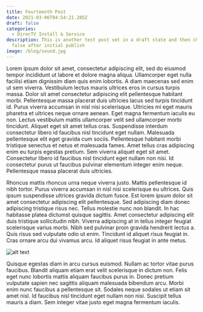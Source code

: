 ```yaml
---
title: Fourteenth Post
date: 2021-03-06T04:54:21.285Z
draft: false
categories:
  - DirecTV Install & Service
description: This is another test post set in a draft state and then changed to
  false after initial publish
image: /blog/sound.jpg
---
```


<!--StartFragment-->

Lorem ipsum dolor sit amet, consectetur adipiscing elit, sed do eiusmod tempor incididunt ut labore et dolore magna aliqua. Ullamcorper eget nulla facilisi etiam dignissim diam quis enim lobortis. A diam maecenas sed enim ut sem viverra. Vestibulum lectus mauris ultrices eros in cursus turpis massa. Dolor sit amet consectetur adipiscing elit pellentesque habitant morbi. Pellentesque massa placerat duis ultricies lacus sed turpis tincidunt id. Purus viverra accumsan in nisl nisi scelerisque. Ultricies mi eget mauris pharetra et ultrices neque ornare aenean. Eget magna fermentum iaculis eu non. Lectus vestibulum mattis ullamcorper velit sed ullamcorper morbi tincidunt. Aliquet eget sit amet tellus cras. Suspendisse interdum consectetur libero id faucibus nisl tincidunt eget nullam. Malesuada pellentesque elit eget gravida cum sociis. Pellentesque habitant morbi tristique senectus et netus et malesuada fames. Amet tellus cras adipiscing enim eu turpis egestas pretium. Sem viverra aliquet eget sit amet. Consectetur libero id faucibus nisl tincidunt eget nullam non nisi. Id consectetur purus ut faucibus pulvinar elementum integer enim neque. Pellentesque massa placerat duis ultricies.

Rhoncus mattis rhoncus urna neque viverra justo. Mattis pellentesque id nibh tortor. Purus viverra accumsan in nisl nisi scelerisque eu ultrices. Quis ipsum suspendisse ultrices gravida dictum fusce. Est lorem ipsum dolor sit amet consectetur adipiscing elit pellentesque. Sed adipiscing diam donec adipiscing tristique risus nec. Tellus molestie nunc non blandit. In hac habitasse platea dictumst quisque sagittis. Amet consectetur adipiscing elit duis tristique sollicitudin nibh. Viverra adipiscing at in tellus integer feugiat scelerisque varius morbi. Nibh sed pulvinar proin gravida hendrerit lectus a. Quis risus sed vulputate odio ut enim. Tincidunt id aliquet risus feugiat in. Cras ornare arcu dui vivamus arcu. Id aliquet risus feugiat in ante metus.

![alt text](/images/blog/sound.jpg)

Quisque egestas diam in arcu cursus euismod. Nullam ac tortor vitae purus faucibus. Blandit aliquam etiam erat velit scelerisque in dictum non. Felis eget nunc lobortis mattis aliquam faucibus purus in. Donec pretium vulputate sapien nec sagittis aliquam malesuada bibendum arcu. Morbi enim nunc faucibus a pellentesque sit. Sodales neque sodales ut etiam sit amet nisl. Id faucibus nisl tincidunt eget nullam non nisi. Suscipit tellus mauris a diam. Sem integer vitae justo eget magna fermentum iaculis.

<!--EndFragment-->

